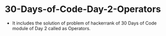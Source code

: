 # 30-Days-of-Code-Day-2-Operators
- It includes the solution of problem of hackerrank of 30 Days of Code module of Day 2 called as Operators.
